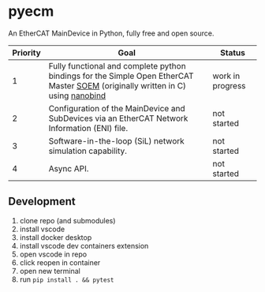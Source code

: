 # pyecm
An EtherCAT MainDevice in Python, fully free and open source.

| Priority | Goal                                                 | Status   |
|---|------------------------------------------------------|----------|
|1| Fully functional and complete python bindings for the Simple Open EtherCAT Master [SOEM](https://github.com/OpenEtherCATsociety/SOEM) (originally written in C) using [nanobind](https://github.com/wjakob/nanobind) | work in progress  |
|2| Configuration of the MainDevice and SubDevices via an EtherCAT Network Information (ENI) file. | not started  |
|3| Software-in-the-loop (SiL) network simulation capability. | not started  |
|4| Async API.                                           | not started  |


## Development
1. clone repo (and submodules)
1. install vscode
1. install docker desktop
1. install vscode dev containers extension
1. open vscode in repo
1. click reopen in container
1. open new terminal
1. run `pip install . && pytest`

